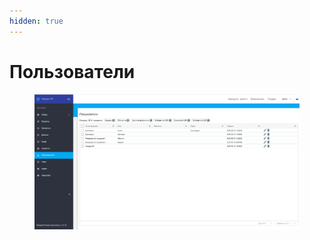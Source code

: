 ```yaml
---
hidden: true
---
```


# Пользователи



<figure><img src="../../../.gitbook/assets/image_2025-10-09_13-55-40.png" alt=""><figcaption></figcaption></figure>
